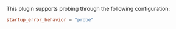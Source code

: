 This plugin supports probing through the following configuration:

```toml
startup_error_behavior = "probe"
```
